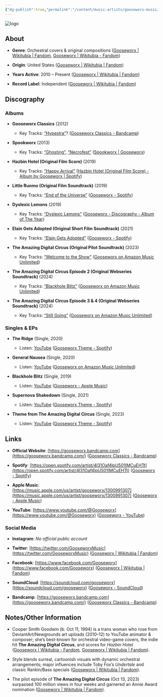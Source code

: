 ```yaml
---
{"dg-publish":true,"permalink":"/content/music-artists/gooseworx-music/","tags":["#MusicArtist"],"noteIcon":"","created":"2025-04-28T16:45:25.485+02:00","updated":"2025-04-28T17:00:31.815+02:00"}
---
```



<img src="/img/MALOGO/Gooseworx.png" alt="logo" class="round-img round-img-100">

## About

- **Genre**: Orchestral covers & original compositions ([Gooseworx | Wikitubia | Fandom](https://youtube.fandom.com/wiki/Gooseworx), [Gooseworx | Wikitubia - Fandom](https://youtube.fandom.com/wiki/Gooseworx?utm_source=chatgpt.com))
    
- **Origin**: United States ([Gooseworx | Wikitubia | Fandom](https://youtube.fandom.com/wiki/Gooseworx))
    
- **Years Active**: 2010 – Present ([Gooseworx | Wikitubia | Fandom](https://youtube.fandom.com/wiki/Gooseworx))
    
- **Record Label**: Independent ([Gooseworx | Wikitubia | Fandom](https://youtube.fandom.com/wiki/Gooseworx))
    

## Discography

### Albums

- **Gooseworx Classics** (2012)
    
    - Key Tracks: [“Hypestra”](https://youtu.be/%E2%80%A6)? ([Gooseworx Classics - Bandcamp](https://gooseworx.bandcamp.com/album/gooseworx-classics?utm_source=chatgpt.com))
        
- **Spookworx** (2013)
    
    - Key Tracks: [“Ghosting”](https://youtu.be/%E2%80%A6), [“Necrofest”](https://youtu.be/%E2%80%A6) ([Spookworx | Gooseworx](https://gooseworx.bandcamp.com/album/spookworx?utm_source=chatgpt.com))
        
- **Hazbin Hotel (Original Film Score)** (2019)
    
    - Key Tracks: [“Happy Arrival”](https://youtu.be/%E2%80%A6) ([Hazbin Hotel (Original Film Score) - Album by Gooseworx | Spotify](https://open.spotify.com/album/2KwSj5poDzzyYnQsOfPk73?utm_source=chatgpt.com))
        
- **Little Runmo (Original Film Soundtrack)** (2019)
    
    - Key Tracks: [“End of the Universe”](https://youtu.be/%E2%80%A6) ([Gooseworx - Spotify](https://open.spotify.com/artist/4I31Oaf4lpU501IMCuEHTt?utm_source=chatgpt.com))
        
- **Dyslexic Lemons** (2019)
    
    - Key Tracks: [“Dyslexic Lemons”](https://youtu.be/%E2%80%A6) ([Gooseworx - Discography - Album of The Year](https://www.albumoftheyear.org/artist/68674-gooseworx/?utm_source=chatgpt.com))
        
- **Elain Gets Adopted (Original Short Film Soundtrack)** (2021)
    
    - Key Tracks: [“Elain Gets Adopted”](https://youtu.be/%E2%80%A6) ([Gooseworx - Spotify](https://open.spotify.com/artist/4I31Oaf4lpU501IMCuEHTt?utm_source=chatgpt.com))
        
- **The Amazing Digital Circus (Original Pilot Soundtrack)** (2023)
    
    - Key Tracks: [“Welcome to the Show”](https://youtu.be/%E2%80%A6) ([Gooseworx on Amazon Music Unlimited](https://music.amazon.com/artists/B076VN7LKY/gooseworx?utm_source=chatgpt.com))
        
- **The Amazing Digital Circus Episode 2 (Original Webseries Soundtrack)** (2024)
    
    - Key Tracks: [“Blackhole Blitz”](https://youtu.be/%E2%80%A6) ([Gooseworx on Amazon Music Unlimited](https://music.amazon.com/artists/B076VN7LKY/gooseworx?utm_source=chatgpt.com))
        
- **The Amazing Digital Circus Episode 3 & 4 (Original Webseries Soundtrack)** (2024)
    
    - Key Tracks: [“Still Going”](https://youtu.be/%E2%80%A6) ([Gooseworx on Amazon Music Unlimited](https://music.amazon.com/artists/B076VN7LKY/gooseworx?utm_source=chatgpt.com))
        

### Singles & EPs

- **The Ridge** (Single, 2020)
    
    - Listen: [YouTube](https://youtu.be/%E2%80%A6) ([Gooseworx Theme - Spotify](https://open.spotify.com/track/6KjNhwv71F7InA4mQgkW0M?utm_source=chatgpt.com))
        
- **General Nausea** (Single, 2020)
    
    - Listen: [YouTube](https://youtu.be/%E2%80%A6) ([Gooseworx on Amazon Music Unlimited](https://music.amazon.com/artists/B076VN7LKY/gooseworx?utm_source=chatgpt.com))
        
- **Blackhole Blitz** (Single, 2019)
    
    - Listen: [YouTube](https://youtu.be/%E2%80%A6) ([Gooseworx - Apple Music](https://music.apple.com/us/artist/gooseworx/1300991307?utm_source=chatgpt.com))
        
- **Supernova Shakedown** (Single, 2021)
    
    - Listen: [YouTube](https://youtu.be/%E2%80%A6) ([Gooseworx Theme - Spotify](https://open.spotify.com/track/6KjNhwv71F7InA4mQgkW0M?utm_source=chatgpt.com))
        
- **Theme from The Amazing Digital Circus** (Single, 2023)
    
    - Listen: [YouTube](https://youtu.be/%E2%80%A6) ([Gooseworx Theme - Spotify](https://open.spotify.com/track/6KjNhwv71F7InA4mQgkW0M?utm_source=chatgpt.com))
        

## Links

- **Official Website**: [https://gooseworx.bandcamp.com](https://gooseworx.bandcamp.com/) ([Gooseworx Classics - Bandcamp](https://gooseworx.bandcamp.com/album/gooseworx-classics?utm_source=chatgpt.com))
    
- **Spotify**: [https://open.spotify.com/artist/4I31Oaf4lpU501IMCuEHTt](https://open.spotify.com/artist/4I31Oaf4lpU501IMCuEHTt) ([Gooseworx - Spotify](https://open.spotify.com/artist/4I31Oaf4lpU501IMCuEHTt?utm_source=chatgpt.com))
    
- **Apple Music**: [https://music.apple.com/us/artist/gooseworx/1300991307](https://music.apple.com/us/artist/gooseworx/1300991307) ([Gooseworx - Apple Music](https://music.apple.com/us/artist/gooseworx/1300991307?utm_source=chatgpt.com))
    
- **YouTube**: [https://www.youtube.com/@Gooseworx](https://www.youtube.com/@Gooseworx) ([Gooseworx - YouTube](https://www.youtube.com/%40Gooseworx?utm_source=chatgpt.com))
    

### Social Media

- **Instagram**: _No official public account_
    
- **Twitter**: [https://twitter.com/GooseworxMusic](https://twitter.com/GooseworxMusic) ([Gooseworx | Wikitubia | Fandom](https://youtube.fandom.com/wiki/Gooseworx))
    
- **Facebook**: [https://www.facebook.com/Gooseworx](https://www.facebook.com/Gooseworx) ([Gooseworx | Wikitubia | Fandom](https://youtube.fandom.com/wiki/Gooseworx))
    
- **SoundCloud**: [https://soundcloud.com/gooseworx](https://soundcloud.com/gooseworx) ([Gooseworx - SoundCloud](https://soundcloud.com/gooseworx?utm_source=chatgpt.com))
    
- **Bandcamp**: [https://gooseworx.bandcamp.com](https://gooseworx.bandcamp.com/) ([Gooseworx Classics - Bandcamp](https://gooseworx.bandcamp.com/album/gooseworx-classics?utm_source=chatgpt.com))
    

## Notes/Other Information

- Cooper Smith Goodwin (b. Oct 11, 1994) is a trans woman who rose from DeviantArt/Newgrounds art uploads (2010–12) to YouTube animator & composer; she’s best-known for orchestral video-game covers, the indie hit **The Amazing Digital Circus**, and scores for _Hazbin Hotel_ ([Gooseworx | Wikitubia - Fandom](https://youtube.fandom.com/wiki/Gooseworx?utm_source=chatgpt.com), [Gooseworx | Wikitubia | Fandom](https://youtube.fandom.com/wiki/Gooseworx)).
    
- Style blends surreal, cartoonish visuals with dynamic orchestral arrangements; major influences include Toby Fox’s _Undertale_ and classic Rankin/Bass specials ([Gooseworx | Wikitubia | Fandom](https://youtube.fandom.com/wiki/Gooseworx)).
    
- The pilot episode of **The Amazing Digital Circus** (Oct 13, 2023) surpassed 100 million views in four weeks and garnered an Annie Award nomination ([Gooseworx | Wikitubia | Fandom](https://youtube.fandom.com/wiki/Gooseworx)).
    